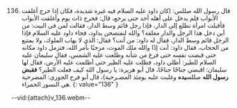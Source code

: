 136. قال رسول الله صللس: (كان داود عليه السلام فيه غيرة شديدة، فكان إذا خرج أغلقت الأبواب فلم يدخل على أهله أحد حتى يرجع، قال: فخرج ذات يوم وأغلقت الأبواب فأقبلت امرأة تطلع إلى الدار، فإذا رجل قائم وسط الدار، فقالت لمن في البيت: من أين دخل هذا الرجل والدار مغلقة؟ والله لنفتضحن بداود، فجاء داود عليه السلام فإذا الرجل قائم وسط الدار، فقال له داود: من أنت؟ فقال: الذي لا يهاب الملوك، ولا يمتنع من الحجاب، فقال داود: أنت إذًا والله ملك الموت، مرحبًا بأمر الله، فتزمل داود مكانه حتى قبضت نفسه حتى فرغ من شأنه وطلعت عليه الشمس، فقال سليمان عليه السلام للطير: أظلي داود، فظلت عليه الطير حتى أظلمت عليه الأرض، فقال لها سليمان: اقبضي جناحًا جناحًا، قال أبو هريرة: يا رسول الله كيف فعلت الطير؟ **فقبض رسول الله** صللس**يده** وغلبت عليه يومئذ المضـرحية)، قال أبو فرج الجوزي: المضرحية هي النسور الحمراء.
{: value="136" }

--vid:{attach}v_136.webm--
